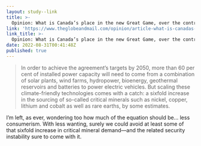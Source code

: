 ```yaml
---
layout: study--link
title: >-
  Opinion: What is Canada’s place in the new Great Game, over the control of critical minerals and rare earths? - The Globe and Mail
link: 'https://www.theglobeandmail.com/opinion/article-what-is-canadas-place-in-the-new-great-game-over-the-control-of/'
link_title: >-
  Opinion: What is Canada’s place in the new Great Game, over the control of critical minerals and rare earths? - The Globe and Mail
date: 2022-08-31T00:41:48Z
published: true
---
```

> In order to achieve the agreement’s targets by 2050, more than 60 per cent of installed power capacity will need to come from a combination of solar plants, wind farms, hydropower, bioenergy, geothermal reservoirs and batteries to power electric vehicles. But scaling these climate-friendly technologies comes with a catch: a sixfold increase in the sourcing of so-called critical minerals such as nickel, copper, lithium and cobalt as well as rare earths, by some estimates.

I’m left, as ever, wondering too how much of the equation should be… less consumerism. With less wanting, surely we could avoid at least some of that sixfold increase in critical mineral demand—and the related security instability sure to come with it.
